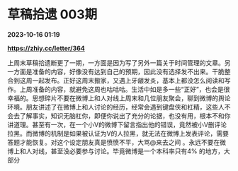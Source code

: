 # 草稿拾遗 003期

**2023-10-16 01:19**

**https://zhiy.cc/letter/364**

上周末草稿拾遗断更了一期，一方面是因为写了另外一篇关于时间管理的文章。另一方面是准备的内容，好像没有达到自己的预期，因此没有选择发不出来。干脆整合到这周一起发布。正好这周末搬家，又遇上牙龈发炎，基本上都没怎么阅读和写作。上周准备的内容，就避免这周也咕咕咕。生活中如是多一些“正好”，也会是很幸福的。思想碎片不要在微博上和人对线上周末和几位朋友聚会，聊到微博的舆论环境。朋友讲述了在微博上和人讨论的经历，经常会遇到键盘侠和杠精，这些人不会去了解事实，知识无脑杠你，即便你说出了充分的论据，也没有用，根本不和你讲道理。甚至有一次，在一个小V的微博下留言指出他的错误，竟然被小V删评论拉黑。而微博的机制是如果被认证为V的人拉黑，就无法在微博上发表评论，需要答题才能恢复。对这个设定朋友真是愤愤不平，大骂@来去之间 。永远不要在微博上和人对线，甚至没必要参与讨论。毕竟微博是一个本科率只有4% 的地方，大部分
